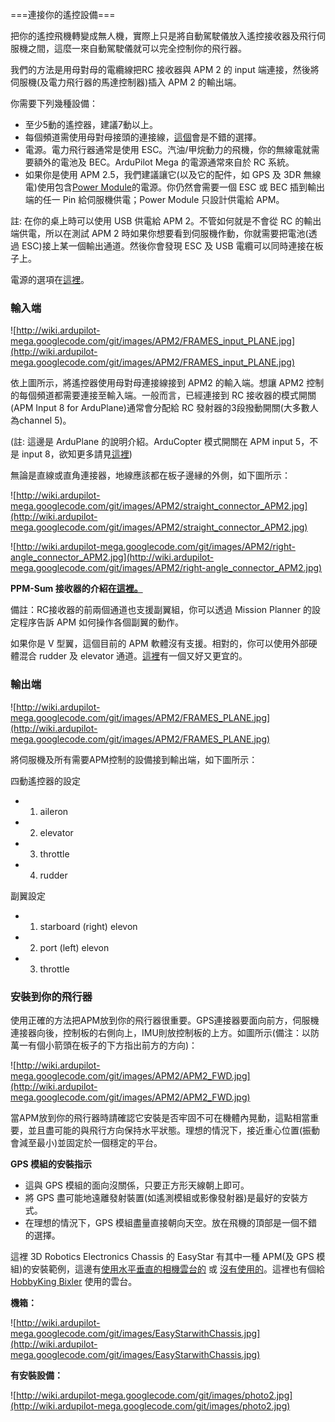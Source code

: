﻿===連接你的遙控設備===

把你的遙控飛機轉變成無人機，實際上只是將自動駕駛儀放入遙控接收器及飛行伺服機之間，這麼一來自動駕駛儀就可以完全控制你的飛行器。

我們的方法是用母對母的電纜線把RC 接收器與 APM 2 的 input 端連接，然後將伺服機(及電力飛行器的馬達控制器)插入 APM 2 的輸出端。

你需要下列幾種設備：

  * 至少5動的遙控器，建議7動以上。
  * 每個頻道需使用母對母接頭的連接線，[這個](http://store.diydrones.com/Servo_Jumper_Female_double_sided_p/pr-0003-03-10cm.htm)會是不錯的選擇。
  * 電源。電力飛行器通常是使用 ESC。汽油/甲烷動力的飛機，你的無線電就需要額外的電池及 BEC。ArduPilot Mega 的電源通常來自於 RC 系統。
  * 如果你是使用 APM 2.5，我們建議讓它(以及它的配件，如 GPS 及 3DR 無線電)使用包含[Power Module](http://store.diydrones.com/APM_Power_Module_p/br-apmpwr.htm)的電源。你仍然會需要一個 ESC 或 BEC 插到輸出端的任一 Pin 給伺服機供電；Power Module 只設計供電給 APM。

註: 在你的桌上時可以使用 USB 供電給 APM 2。不管如何就是不會從 RC 的輸出端供電，所以在測試 APM 2 時如果你想要看到伺服機作動，你就需要把電池(透過 ESC)接上某一個輸出通道。然後你會發現 ESC 及 USB 電纜可以同時連接在板子上。

電源的選項在[這裡](http://code.google.com/p/ardupilot-mega/wiki/APM25Power)。

### 輸入端 ###

![http://wiki.ardupilot-mega.googlecode.com/git/images/APM2/FRAMES_input_PLANE.jpg](http://wiki.ardupilot-mega.googlecode.com/git/images/APM2/FRAMES_input_PLANE.jpg)


依上圖所示，將遙控器使用母對母連接線接到 APM2 的輸入端。想讓 APM2 控制的每個頻道都需要連接至輸入端。一般而言，已經連接到 RC 接收器的模式開關(APM Input 8 for ArduPlane)通常會分配給 RC 發射器的3段撥動開關(大多數人為channel 5)。

(註: 這邊是 ArduPlane 的說明介紹。ArduCopter 模式開關在 APM input 5，不是 input 8，欲知更多請見[這裡](http://code.google.com/p/arducopter/wiki/APM2RC))

無論是直線或直角連接器，地線應該都在板子邊縁的外側，如下圖所示：

![http://wiki.ardupilot-mega.googlecode.com/git/images/APM2/straight_connector_APM2.jpg](http://wiki.ardupilot-mega.googlecode.com/git/images/APM2/straight_connector_APM2.jpg)

![http://wiki.ardupilot-mega.googlecode.com/git/images/APM2/right-angle_connector_APM2.jpg](http://wiki.ardupilot-mega.googlecode.com/git/images/APM2/right-angle_connector_APM2.jpg)


**PPM-Sum 接收器的介紹在[這裡。](http://code.google.com/p/arducopter/wiki/PPMsumRC?ts=1330332797&updated=PPMsumRC)**

備註：RC接收器的前兩個通道也支援副翼組，你可以透過 Mission Planner 的設定程序告訴 APM 如何操作各個副翼的動作。

如果你是 V 型翼，這個目前的 APM 軟體沒有支援。相對的，你可以使用外部硬體混合 rudder 及 elevator 通道。[這裡](http://www.hobbyking.com/hobbyking/store/uh_viewItem.asp?idProduct=6321)有一個又好又更宜的。

### 輸出端 ###

![http://wiki.ardupilot-mega.googlecode.com/git/images/APM2/FRAMES_PLANE.jpg](http://wiki.ardupilot-mega.googlecode.com/git/images/APM2/FRAMES_PLANE.jpg)

將伺服機及所有需要APM控制的設備接到輸出端，如下圖所示：

四動遙控器的設定
  * 1. aileron
  * 2. elevator
  * 3. throttle
  * 4. rudder

副翼設定
  * 1. starboard (right) elevon
  * 2. port (left) elevon
  * 3. throttle


### 安裝到你的飛行器 ###

使用正確的方法把APM放到你的飛行器很重要。GPS連接器要面向前方，伺服機連接器向後，控制板的右側向上，IMU則放控制板的上方。如圖所示(備注：以防萬一有個小箭頭在板子的下方指出前方的方向)：

![http://wiki.ardupilot-mega.googlecode.com/git/images/APM2/APM2_FWD.jpg](http://wiki.ardupilot-mega.googlecode.com/git/images/APM2/APM2_FWD.jpg)

當APM放到你的飛行器時請確認它安裝是否牢固不可在機體內晃動，這點相當重要，並且盡可能的與飛行方向保持水平狀態。理想的情況下，接近重心位置(振動會減至最小)並固定於一個穩定的平台。

**GPS 模組的安裝指示**

  * 這與 GPS 模組的面向沒關係，只要正方形天線朝上即可。
  * 將 GPS 盡可能地遠離發射裝置(如遙測模組或影像發射器)是最好的安裝方式。
  * 在理想的情況下，GPS 模組盡量直接朝向天空。放在飛機的頂部是一個不錯的選擇。

這裡 3D Robotics Electronics Chassis 的 EasyStar 有其中一種 APM(及 GPS 模組)的安裝範例，這邊有[使用水平垂直的相機雲台的](https://store.diydrones.com/Easy_Star_Electronics_Chassis_No_Pan_Tilt_p/ez-chassis.htm) 或 [沒有使用的](https://store.diydrones.com/Easy_Star_Electronics_Chassis_No_Pan_Tilt_p/ez-chassis.htm)。這裡也有個給 [HobbyKing Bixler](http://www.hobbyking.com/hobbyking/store/__16544__Hobbyking_Bixler_EPO_1400mm_ARF_.html) 使用的雲台。

**機箱：**

![http://wiki.ardupilot-mega.googlecode.com/git/images/EasyStarwithChassis.jpg](http://wiki.ardupilot-mega.googlecode.com/git/images/EasyStarwithChassis.jpg)


**有安裝設備：**

![http://wiki.ardupilot-mega.googlecode.com/git/images/photo2.jpg](http://wiki.ardupilot-mega.googlecode.com/git/images/photo2.jpg)